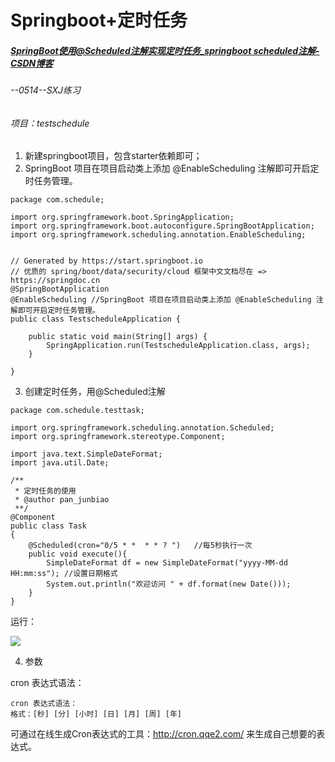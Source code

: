 # Springboot+定时任务

##### [SpringBoot使用@Scheduled注解实现定时任务_springboot scheduled注解-CSDN博客](https://blog.csdn.net/pan_junbiao/article/details/109399280)

###### --0514--SXJ练习

###### 项目：testschedule

1. 新建springboot项目，包含starter依赖即可；
2. SpringBoot 项目在项目启动类上添加 @EnableScheduling 注解即可开启定时任务管理。

```
package com.schedule;

import org.springframework.boot.SpringApplication;
import org.springframework.boot.autoconfigure.SpringBootApplication;
import org.springframework.scheduling.annotation.EnableScheduling;


// Generated by https://start.springboot.io
// 优质的 spring/boot/data/security/cloud 框架中文文档尽在 => https://springdoc.cn
@SpringBootApplication
@EnableScheduling //SpringBoot 项目在项目启动类上添加 @EnableScheduling 注解即可开启定时任务管理。
public class TestscheduleApplication {

	public static void main(String[] args) {
		SpringApplication.run(TestscheduleApplication.class, args);
	}

}
```

3. 创建定时任务，用@Scheduled注解

```
package com.schedule.testtask;

import org.springframework.scheduling.annotation.Scheduled;
import org.springframework.stereotype.Component;
 
import java.text.SimpleDateFormat;
import java.util.Date;
 
/**
 * 定时任务的使用
 * @author pan_junbiao
 **/
@Component
public class Task
{
    @Scheduled(cron="0/5 * *  * * ? ")   //每5秒执行一次
    public void execute(){
        SimpleDateFormat df = new SimpleDateFormat("yyyy-MM-dd HH:mm:ss"); //设置日期格式
        System.out.println("欢迎访问 " + df.format(new Date()));
    }
}
```

运行：

![](D:\godblessing\forwork\操作记录\figure\springboot+schedule-1.png)

4. 参数

cron 表达式语法：

```
cron 表达式语法：
格式：[秒] [分] [小时] [日] [月] [周] [年]
```

可通过在线生成Cron表达式的工具：http://cron.qqe2.com/ 来生成自己想要的表达式。

